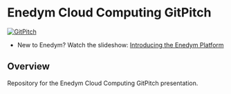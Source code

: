# Enedym Cloud Computing GitPitch
[![GitPitch](https://gitpitch.com/assets/badge.svg)](https://gitpitch.com/alebel/enedym-gitpitch/master?grs=gitlab)

- New to Enedym? Watch the slideshow: [Introducing the Enedym Platform](https://gitpitch.com/alebel/enedym-gitpitch/master?grs=gitlab)

## Overview
Repository for the Enedym Cloud Computing GitPitch presentation.
